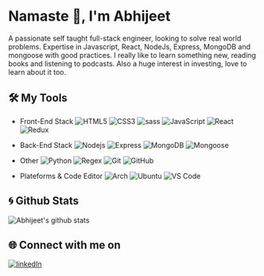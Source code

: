 # Namaste 🙏️, I'm Abhijeet

A passionate self taught full-stack engineer, looking to solve real world problems. Expertise in Javascript, React, NodeJs, Express, MongoDB and mongoose with good practices. I really like to learn something new, reading books and listening to podcasts. Also a huge interest in investing, love to learn about it too.

## 🛠️ My Tools
* Front-End Stack 
![HTML5](https://img.shields.io/badge/-HTML5-black?style=flat-square&logo=html5&logoColor=E34F26)
![CSS3](https://img.shields.io/badge/-CSS3-black?style=flat-square&logo=css3&logoColor=1572B6)
![sass](https://img.shields.io/badge/-SASS-black?style=flat-square&logo=Sass)
![JavaScript](https://img.shields.io/badge/JavaScript-black?style=flat-square&logo=javascript)
![React](https://img.shields.io/badge/-React-black?style=flat-square&logo=react)
![Redux](https://img.shields.io/badge/-Redux-black?style=flat-square&logo=redux)

* Back-End Stack 
![Nodejs](https://img.shields.io/badge/Nodejs-black?style=flat-square&logo=Node.js)
![Express](https://img.shields.io/badge/-Express.js-black?style=flat-square&logo=Express)
![MongoDB](https://img.shields.io/badge/-MongoDB-black?style=flat-square&logo=mongodb)
![Mongoose](https://img.shields.io/badge/-Mongoose-black?style=flat-square&logo=mongoose)

* Other 
![Python](https://img.shields.io/badge/-Python-black?style=flat-square&logo=Python)
![Regex](https://img.shields.io/badge/-Regex-black?style=flat-square&logo=Regex)
![Git](https://img.shields.io/badge/-Git-black?style=flat-square&logo=git)
![GitHub](https://img.shields.io/badge/-GitHub-black?style=flat-square&logo=github)

* Plateforms & Code Editor 
![Arch](https://img.shields.io/badge/-Arch-black?style=flat-square&logo=arch-linux)
![Ubuntu](https://img.shields.io/badge/-Ubuntu-black?style=flat-square&logo=ubuntu)
![VS Code](https://img.shields.io/badge/-VS_Code-black?style=flat-square&logo=visual-studio-code)

## 🌀 Github Stats

![Abhijeet's github stats](https://github-readme-stats.vercel.app/api?username=geekyAbhijeetSr&show_icons=true&title_color=fff&icon_color=79ff97&text_color=9f9f9f&bg_color=151515) 

## 🌐 Connect with me on
[![linkedIn](https://img.shields.io/badge/LinkedIn-0077B5?style=flat-square&logo=linkedin&logoColor=white)](https://www.linkedin.com/in/abhijeet-dev/)
